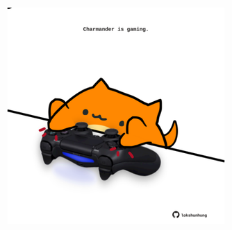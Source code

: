 <!-- built at 15/05/2022, 13:11:27 UTC -->
<p align="center">
  <img width="500" height="500" src="./ReadmeImage.svg">
</p>
